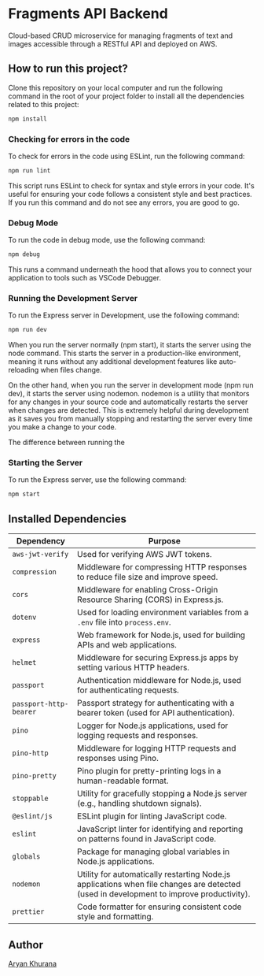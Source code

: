 # Fragments API Backend

Cloud-based CRUD microservice for managing fragments of text and images accessible through a RESTful API and deployed on AWS.

## How to run this project?

Clone this repository on your local computer and run the following command in the root of your project folder to install all the dependencies related to this project:

```bash
npm install
```

### Checking for errors in the code

To check for errors in the code using ESLint, run the following command:

```bash
npm run lint
```

This script runs ESLint to check for syntax and style errors in your code. It's useful for ensuring your code follows a consistent style and best practices. If you run this command and do not see any errors, you are good to go.

### Debug Mode

To run the code in debug mode, use the following command:

```bash
npm debug
```

This runs a command underneath the hood that allows you to connect your application to tools such as VSCode Debugger.

### Running the Development Server

To run the Express server in Development, use the following command:

```bash
npm run dev
```

When you run the server normally (npm start), it starts the server using the node command. This starts the server in a production-like environment, meaning it runs without any additional development features like auto-reloading when files change.

On the other hand, when you run the server in development mode (npm run dev), it starts the server using nodemon. nodemon is a utility that monitors for any changes in your source code and automatically restarts the server when changes are detected. This is extremely helpful during development as it saves you from manually stopping and restarting the server every time you make a change to your code.

The difference between running the

### Starting the Server

To run the Express server, use the following command:

```bash
npm start
```

## Installed Dependencies

| Dependency             | Purpose                                                                                                                                 |
| ---------------------- | --------------------------------------------------------------------------------------------------------------------------------------- |
| `aws-jwt-verify`       | Used for verifying AWS JWT tokens.                                                                                                      |
| `compression`          | Middleware for compressing HTTP responses to reduce file size and improve speed.                                                        |
| `cors`                 | Middleware for enabling Cross-Origin Resource Sharing (CORS) in Express.js.                                                             |
| `dotenv`               | Used for loading environment variables from a `.env` file into `process.env`.                                                           |
| `express`              | Web framework for Node.js, used for building APIs and web applications.                                                                 |
| `helmet`               | Middleware for securing Express.js apps by setting various HTTP headers.                                                                |
| `passport`             | Authentication middleware for Node.js, used for authenticating requests.                                                                |
| `passport-http-bearer` | Passport strategy for authenticating with a bearer token (used for API authentication).                                                 |
| `pino`                 | Logger for Node.js applications, used for logging requests and responses.                                                               |
| `pino-http`            | Middleware for logging HTTP requests and responses using Pino.                                                                          |
| `pino-pretty`          | Pino plugin for pretty-printing logs in a human-readable format.                                                                        |
| `stoppable`            | Utility for gracefully stopping a Node.js server (e.g., handling shutdown signals).                                                     |
| `@eslint/js`           | ESLint plugin for linting JavaScript code.                                                                                              |
| `eslint`               | JavaScript linter for identifying and reporting on patterns found in JavaScript code.                                                   |
| `globals`              | Package for managing global variables in Node.js applications.                                                                          |
| `nodemon`              | Utility for automatically restarting Node.js applications when file changes are detected (used in development to improve productivity). |
| `prettier`             | Code formatter for ensuring consistent code style and formatting.                                                                       |

## Author

[Aryan Khurana](https://github.com/AryanK1511)
